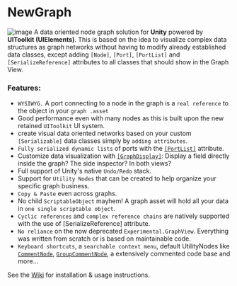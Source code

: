 # NewGraph
![image](https://user-images.githubusercontent.com/530629/219878506-2a12f872-cf5b-468e-8982-066c742bb8e7.png)
A data oriented node graph solution for **Unity** powered by **UIToolkit (UIElements)**. This is based on the idea to visualize complex data structures as graph networks without having to modify already established data classes, except adding `[Node]`, `[Port]`, `[PortList]` and `[SerializeReference]` attributes to all classes that should show in the Graph View.

### Features:
* `WYSIWYG.` A port connecting to a node in the graph is a `real reference` to the object in your `graph .asset`
* Good performance even with many nodes as this is built upon  the new retained `UIToolkit` UI system.
* create visual data oriented networks based on your custom `[Serializable]` data classes simply by `adding attributes`.
* `Fully serialized dynamic lists` of ports with the [`[PortList]`](https://github.com/Gentlymad-Studios/NewGraph/wiki/2.-Usage#portlist) attribute.
* Customize data visualization with [`[GraphDisplay]`](https://github.com/Gentlymad-Studios/NewGraph/wiki/2.-Usage#graphdisplay): Display a field directly inside the graph? The side inspector? In both views?
* Full support of Unity's native `Undo/Redo` stack.
* Support for `Utility Nodes` that can be created to help organize your specific graph business.
* `Copy & Paste` even across graphs.
* No child `ScriptableObject` mayhem! A graph asset will hold all your data in `one single scriptable object`.
* `Cyclic references` and `complex reference chains` are natively supported with the use of [SerializeReference] attribute.
* `No reliance` on the now deprecated `Experimental.GraphView`. Everything was written from scratch or is based on maintainable code.
* `Keyboard shortcuts`, a `searchable context menu`, default UtilityNodes like [`CommentNode`](https://github.com/Gentlymad-Studios/NewGraph/wiki/2.-Usage#groupcommentnode), [`GroupCommentNode`](https://github.com/Gentlymad-Studios/NewGraph/wiki/2.-Usage#groupcommentnode), a extensively commented code base and more...

See the [Wiki](https://github.com/Gentlymad-Studios/NewGraph/wiki) for installation & usage instructions.
